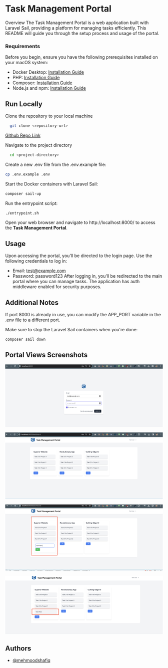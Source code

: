 
# Task Management Portal
Overview
The Task Management Portal is a web application built with Laravel Sail, providing a platform for managing tasks efficiently. This README will guide you through the setup process and usage of the portal.

### Requirements 

Before you begin, ensure you have the following prerequisites installed on your macOS system:

* Docker Desktop: [Installation Guide](https://docs.docker.com/desktop/)
* PHP: [Installation Guide](https://www.php.net/manual/en/install.php)
* Composer: [Installation Guide](https://getcomposer.org/download/)
* Node.js and npm: [Installation Guide](https://nodejs.org/en/download)


## Run Locally

Clone the repository to your local machine

```bash
  git clone <repository-url>
```
[Github Repo Link](https://github.com/DaniyalShafiq205/CT-Challenge-Task/tree/master)


Navigate to the project directory

```bash
  cd <project-directory>
```
Create a new .env file from the .env.example file:

```bash
cp .env.example .env
```

Start the Docker containers with Laravel Sail:

```bash
composer sail-up
```

Run the entrypoint script:

```bash
./entrypoint.sh
```

Open your web browser and navigate to http://localhost:8000/ to access the **Task Management Portal**.

## Usage
Upon accessing the portal, you'll be directed to the login page. Use the following credentials to log in:

* Email: test@example.com
* Password: password123
After logging in, you'll be redirected to the main portal where you can manage tasks. The application has auth middleware enabled for security purposes.

## Additional Notes
If port 8000 is already in use, you can modify the APP_PORT variable in the .env file to a different port.

Make sure to stop the Laravel Sail containers when you're done:

```bash
composer sail down
```

## Portal Views Screenshots

![login](/login.png)

![portal-1](/portal-1.png)

![portal-2](/portal-2.png)

![portal-3](/portal-3.png)


## Authors

- [@mehmoodshafiq]()

